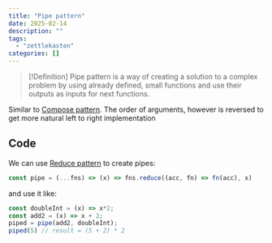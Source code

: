 ```yaml
---
title: "Pipe pattern"
date: 2025-02-14
description: ""
tags: 
  - "zettlekasten"
categories: []
---
```


> [!Definition]
> Pipe pattern is a way of creating a solution to a complex problem by using already defined, small functions and use their outputs as inputs for next functions.

Similar to [Compose pattern](Compose%20pattern.md). The order of arguments, however is reversed to get more natural left to right implementation

## Code
We can use [Reduce pattern](Reduce%20pattern.md) to create pipes:
```js
const pipe = (...fns) => (x) => fns.reduce((acc, fn) => fn(acc), x)
```
and use it like:
```js
const doubleInt = (x) => x*2;
const add2 = (x) => x + 2;
piped = pipe(add2, doubleInt);
piped(5) // result = (5 + 2) * 2
```
